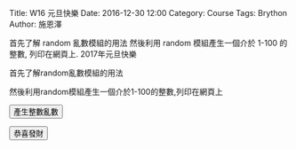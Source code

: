 Title: W16 元旦快樂
Date: 2016-12-30 12:00
Category: Course
Tags: Brython
Author: 施恩澤 

首先了解 random 亂數模組的用法
然後利用 random 模組產生一個介於 1-100 的整數, 列印在網頁上.
2017年元旦快樂

<!-- PELICAN_END_SUMMARY -->

首先了解random亂數模組的用法

然後利用random模組產生一個介於1-100的整數,列印在網頁上

<!-- 導入 Brython 標準程式庫 -->

<script type="text/javascript" 
    src="https://cdn.rawgit.com/brython-dev/brython/master/www/src/brython_dist.js">
</script>

<!-- 啟動 Brython -->

<script>
window.onload=function(){
brython(1);
}
</script>

<!-- 以下可以執行  Brython 程式 -->
<div id="newyear"></div>
<script type="text/python3">
from browser import document
from browser import html
import random
print_location = document["newyear"]

def gen_int():
    num = random.randint(1,100)
    #print_location = document["newyear"]
    print_location <= num + html.BR()

def lottery(e):
    for i in range(6):
        gen_int()
    print_location <= "恭喜中獎?" + html.BR()
    
#document["but1"].bind("click", gen_int)
document["but1"].bind("click", lottery)
</script>
<button id="but1">產生整數亂數</button>

<script type="text/python3">
from browser import document
from browser import html
import random
print_location = document["newyear"]

def lottery(e):
    num_list = random.sample(list(range(1, 50)), 6)
    for i in range(6):
        print_location <= num_list[i] + html.BR()
    print_location <= "(不會重複)恭喜中獎!" + html.BR()

document["but2"].bind("click", lottery)
</script>
<button id="but2">恭喜發財</button>